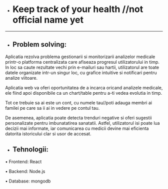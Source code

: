 
+ # Keep track of your health //not official name yet
-----------------------------------------------------
+ ## Problem solving:
 Aplicatia rezolva problema gestionarii si monitorizarii analizelor medicale printr-o platforma centralizata care afiseaza progresul utilizatorului in timp. In loc sa caute rezultate vechi prin e-mailuri sau hartii, utilizatorul are toate datele organizate intr-un singur loc, cu grafice intuitive si notificari pentru analize viitoare.


 Aplicatia web va oferi oportunitatea de a incarca oricand analizele medicale, ele fiind apoi disponibile ca un chart/table pentru a-ti vedea evolutia in timp.

 Tot ce trebuie sa ai este un cont, cu numele tau//poti adauga membri ai familei pe care sa ii ai in vedere pe contul tau.

 De asemenea, aplicatia poate detecta trenduri negative si oferi sugestii personalizate pentru imbunatatirea sanatatii. Astfel, utilizatorul isi poate lua decizii mai informate, iar comunicarea cu medicii devine mai eficienta datorita istoricului clar si usor de accesat.




+ ## Tehnologii:
 •	Frontend: React
 
 •	Backend: Node.js
 
 •	Database: mongodb
